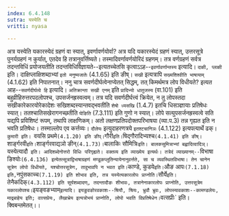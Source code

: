 ```yaml
---
index: 6.4.148
sutra: यस्येति च
vritti: nyasa

---
```

अत्र यस्येति यकारस्येदं ग्रहणं वा स्यात्, इवर्णावर्णयोर्वा? अत्र यदि यकारस्येदं ग्रहणं स्यात्, उत्तरसूत्रे पुनर्यग्रहणं न कुर्यात्, एतदेव हि तत्रानुवर्त्तिष्यते। तस्मादिवर्णावर्णयोरिदं ग्रहणम्। तत्र वर्णग्रहणं सर्वत्र तदन्तविधिं प्रयोजयतीति तदन्तविधिर्विज्ञायते--इत्यतच्चेतसि कृत्वाऽऽह--`इवर्णावर्णान्तस्य` इत्यादि। `दाक्षी, प्लाक्षी` इति। दाक्षिप्लाक्षिशब्दाभ्यां `इतो मनुष्यजातेः` (4.1.65) इति ङीष्। `सखी` इत्यत्रापि `सख्यशिश्वीति भाषायाम्` (4.1.62) इति निपातनात्। ननु चात्र सवर्णदीर्घत्वेनाप्येतत् सिद्धम्, तत् किमर्थमत्र लोप विधीयते? इत्यत आह--`सवर्णदीर्घत्वे हि` इत्यादि। `अतिक्रान्ता सखी एनम्` इति `प्रादिभ्यो धातुजस्य` (वा.101) इति बहुव्रीहिरुत्तरपदलोपश्च, उपसर्जनह्रस्वत्वम्। तत्र यदि सवर्णदीर्घत्त्वं क्रियेत, न तु लोपस्तदा सखीकारेकारयोरेकादेशः सखिशब्दस्यान्तवद्भवतीति `शेषो ध्यसखि` (1.4.7) इतचि धिसञ्ज्ञायाः प्रतिषेधः स्यात्। ततश्चातिसखेरागनच्छतीति `घेङिति` (7.3.111) इति गुणो न स्यात्। लोपे सत्युपसर्जनह्रस्वत्वे सति यद्यपि प्रविशिष्टं रूपम्, तथापि लाक्षणिकम्। अतो लक्षणप्रतिपदोक्तपरिभाषया (व्या.प.3) तन्न गृह्यत इति न भवति प्रतिषेधः। तस्माल्लोप एव कर्त्तव्यः।
`दौलेयः` इत्युदाहरणत्रये `इतश्टचानिञः` (4.1.122) इत्यपत्यार्थे ढक्।
`कुमारी इति। `वयसि प्रथमे` (4.1.20) इति ङीप्। `गौरी` इति। `षिद्गौरादिभ्यश्च` (4.1.41) इति ङीष्। `शार्ङ्गरवी` इति। `शार्ङ्गरवाद्यञो ङीन्` (4.1.73)। `बालाकिः सौमित्रिः` इति। बालकसुमित्राभ्यां बह्वादित्वादिञ्।
`यस्येत्यादौ` इति। आदिशब्देनोत्तरो विधिः परिगृह्यते। वक्तव्य इति व्याख्येय इत्यर्थः। तत्रेदं व्याख्यानम्--`विभाषा ङिश्योः` (6.4.136) इत्येतत्सूत्राद्विभाषाग्रहणं मण्डूकप्लुतिन्यायेनानुवर्त्तते, सा च व्यवस्थितविभाषा। तेन चानेन सूत्रेण लोपो विधीयते, यश्चोत्तरसूत्रेण, तावुभावपि न भवत इति। `काण्डे, कुडये` इति। `औङ आपः` (7.1.18) इति, `नपुंसकाच्च` (7.1.19) इति शोभाव इति, तत्र यस्येत्यकारलोपः प्राप्नोति। `सौर्ये` इति। `तेनैकदिक्` (4.3.112) इति सूर्यशब्दादण्, तदन्तादौङः शीभावः, तत्रानेनाकारलोपः प्राप्नोति, उत्तरसूत्रेम यकारलोपश्च। `इयङ्वङभ्याम्` इत्यादि। इयङुवङोरवकाशः--श्रियौ, श्रियः, भ्रुवौ भ्रुवः, लोपस्यावकाशः--कामण्डलेयः, माद्रबाहेय इति; वात्सप्रेयः, लैखाभ्रेय इत्यत्रोभयं प्राप्नोति, लोपो भवति विप्रतिषेधेन। `वत्सप्रीः` इति। क्विबन्तमेतत्।।